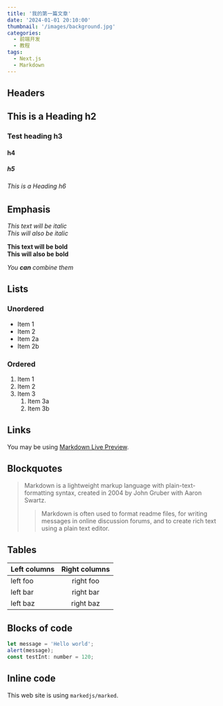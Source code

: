 ```yaml
---
title: '我的第一篇文章'
date: '2024-01-01 20:10:00'
thumbnail: '/images/background.jpg'
categories:
  - 前端开发
  - 教程
tags:
  - Next.js
  - Markdown
---
```


## Headers

## This is a Heading h2

<!--more-->

### Test heading h3

#### h4

##### h5

###### This is a Heading h6

## Emphasis

_This text will be italic_  
_This will also be italic_

**This text will be bold**  
**This will also be bold**

_You **can** combine them_

## Lists

### Unordered

- Item 1
- Item 2
- Item 2a
- Item 2b

### Ordered

1. Item 1
2. Item 2
3. Item 3
   1. Item 3a
   2. Item 3b

## Links

You may be using [Markdown Live Preview](https://markdownlivepreview.com/).

## Blockquotes

> Markdown is a lightweight markup language with plain-text-formatting syntax, created in 2004 by John Gruber with Aaron Swartz.
>
> > Markdown is often used to format readme files, for writing messages in online discussion forums, and to create rich text using a plain text editor.

## Tables

| Left columns | Right columns |
| ------------ | :-----------: |
| left foo     |   right foo   |
| left bar     |   right bar   |
| left baz     |   right baz   |

## Blocks of code

```javascript
let message = 'Hello world';
alert(message);
const testInt: number = 120;
```

## Inline code

This web site is using `markedjs/marked`.
